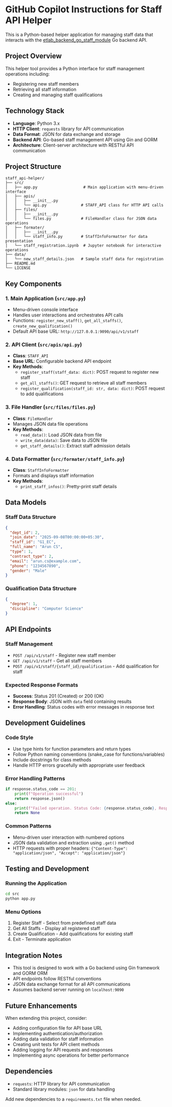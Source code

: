 # GitHub Copilot Instructions for Staff API Helper

This is a Python-based helper application for managing staff data that interacts with the [etlab_backend_go_staff_module](https://github.com/aruncs31s/etlab_backend_go_staff_module) Go backend API.

## Project Overview

This helper tool provides a Python interface for staff management operations including:
- Registering new staff members
- Retrieving all staff information
- Creating and managing staff qualifications

## Technology Stack

- **Language**: Python 3.x
- **HTTP Client**: `requests` library for API communication
- **Data Format**: JSON for data exchange and storage
- **Backend API**: Go-based staff management API using Gin and GORM
- **Architecture**: Client-server architecture with RESTful API communication

## Project Structure

```
staff_api-helper/
├── src/
│   ├── app.py                    # Main application with menu-driven interface
│   ├── apis/
│   │   ├── __init__.py
│   │   └── api.py               # STAFF_API class for HTTP API calls
│   ├── files/
│   │   ├── __init__.py
│   │   └── files.py             # FileHandler class for JSON data operations
│   ├── formater/
│   │   ├── __init__.py
│   │   └── staff_info.py        # StaffInfoFormatter for data presentation
│   └── staff_registration.ipynb  # Jupyter notebook for interactive operations
├── data/
│   └── new_staff_details.json   # Sample staff data for registration
├── README.md
└── LICENSE
```

## Key Components

### 1. Main Application (`src/app.py`)
- Menu-driven console interface
- Handles user interactions and orchestrates API calls
- Functions: `register_new_staff()`, `get_all_staffs()`, `create_new_qualification()`
- Default API base URL: `http://127.0.0.1:9090/api/v1/staff`

### 2. API Client (`src/apis/api.py`)
- **Class**: `STAFF_API`
- **Base URL**: Configurable backend API endpoint
- **Key Methods**:
  - `register_staff(staff_data: dict)`: POST request to register new staff
  - `get_all_staffs()`: GET request to retrieve all staff members
  - `register_qualification(staff_id: str, data: dict)`: POST request to add qualifications

### 3. File Handler (`src/files/files.py`)
- **Class**: `FileHandler`
- Manages JSON data file operations
- **Key Methods**:
  - `read_data()`: Load JSON data from file
  - `write_data(data)`: Save data to JSON file
  - `get_staff_details()`: Extract staff admission details

### 4. Data Formatter (`src/formater/staff_info.py`)
- **Class**: `StaffInfoFormatter`
- Formats and displays staff information
- **Key Methods**:
  - `print_staff_infos()`: Pretty-print staff details

## Data Models

### Staff Data Structure
```json
{
  "dept_id": 2,
  "join_date": "2025-09-08T00:00:00+05:30",
  "staff_id": "G1_EC",
  "full_name": "Arun CS",
  "type": 1,
  "contract_type": 2,
  "email": "arun.cs@example.com",
  "phone": "1234567890",
  "gender": "Male"
}
```

### Qualification Data Structure
```json
{
  "degree": 1,
  "discipline": "Computer Science"
}
```

## API Endpoints

### Staff Management
- `POST /api/v1/staff` - Register new staff member
- `GET /api/v1/staff` - Get all staff members
- `POST /api/v1/staff/{staff_id}/qualification` - Add qualification for staff

### Expected Response Formats
- **Success**: Status 201 (Created) or 200 (OK)
- **Response Body**: JSON with `data` field containing results
- **Error Handling**: Status codes with error messages in response text

## Development Guidelines

### Code Style
- Use type hints for function parameters and return types
- Follow Python naming conventions (snake_case for functions/variables)
- Include docstrings for class methods
- Handle HTTP errors gracefully with appropriate user feedback

### Error Handling Patterns
```python
if response.status_code == 201:
    print(f"Operation successful")
    return response.json()
else:
    print(f"Failed operation. Status Code: {response.status_code}, Response: {response.text}")
    return None
```

### Common Patterns
- Menu-driven user interaction with numbered options
- JSON data validation and extraction using `.get()` method
- HTTP requests with proper headers: `{"Content-Type": "application/json", "Accept": "application/json"}`

## Testing and Development

### Running the Application
```bash
cd src
python app.py
```

### Menu Options
1. Register Staff - Select from predefined staff data
2. Get All Staffs - Display all registered staff
3. Create Qualification - Add qualifications for existing staff
4. Exit - Terminate application

## Integration Notes

- This tool is designed to work with a Go backend using Gin framework and GORM ORM
- API endpoints follow RESTful conventions
- JSON data exchange format for all API communications
- Assumes backend server running on `localhost:9090`

## Future Enhancements

When extending this project, consider:
- Adding configuration file for API base URL
- Implementing authentication/authorization
- Adding data validation for staff information
- Creating unit tests for API client methods
- Adding logging for API requests and responses
- Implementing async operations for better performance

## Dependencies

- `requests`: HTTP library for API communication
- Standard library modules: `json` for data handling

Add new dependencies to a `requirements.txt` file when needed.